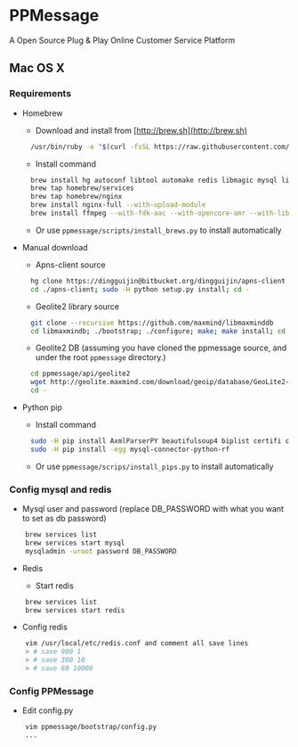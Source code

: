 # PPMessage
A Open Source Plug & Play Online Customer Service Platform

## Mac OS X

### Requirements

* Homebrew
  * Download and install from [http://brew.sh](http://brew.sh)
  ```Bash
    /usr/bin/ruby -e "$(curl -fsSL https://raw.githubusercontent.com/Homebrew/install/master/install)"
  ```
  
  * Install command
  ```Bash
    brew install hg autoconf libtool automake redis libmagic mysql libjpeg libffi fdk-aac lame mercurial
    brew tap homebrew/services
    brew tap homebrew/nginx
    brew install nginx-full --with-upload-module
    brew install ffmpeg --with-fdk-aac --with-opencore-amr --with-libvorbis --with-opus
  ```

  * Or use `ppmessage/scripts/install_brews.py` to install automatically

* Manual download
  * Apns-client source
  ```Bash
    hg clone https://dingguijin@bitbucket.org/dingguijin/apns-client
    cd ./apns-client; sudo -H python setup.py install; cd -
  ```
  * Geolite2 library source
  ```Bash
    git clone --recursive https://github.com/maxmind/libmaxminddb
    cd libmaxmindb; ./bootstrap; ./configure; make; make install; cd -
  ```

  * Geolite2 DB (assuming you have cloned the ppmessage source, and under the root `ppmessage` directory.)
  ```Bash
    cd ppmessage/api/geolite2
    wget http://geolite.maxmind.com/download/geoip/database/GeoLite2-City.mmdb.gz
    cd -
  ```
  
* Python pip
  * Install command
  ```Bash
    sudo -H pip install AxmlParserPY beautifulsoup4 biplist certifi cffi chardet cryptography evernote filemagic geoip2 green identicon ipaddr jieba matplotlib maxminddb numpy paho-mqtt paramiko Pillow ppmessage-mqtt pyOpenSSL pyparsing pypinyin python-dateutil python-gcm qiniu qrcode readline redis requests rq scikit-learn scipy six SQLAlchemy supervisor tornado xlrd
    sudo -H pip install -egg mysql-connector-python-rf
  ```
  * Or use `ppmessage/scrips/install_pips.py` to install automatically

### Config mysql and redis

* Mysql user and password (replace DB_PASSWORD with what you want to set as db password)

```Bash
    brew services list
    brew services start mysql
    mysqladmin -uroot password DB_PASSWORD
```

* Redis

  * Start redis
```Bash
    brew services list
    brew services start redis
```
  * Config redis 
```Bash
    vim /usr/local/etc/redis.conf and comment all save lines
    > # save 900 1
    > # save 300 10
    > # save 60 10000
```

### Config PPMessage

* Edit config.py

```Bash
    vim ppmessage/bootstrap/config.py
    ...
```


